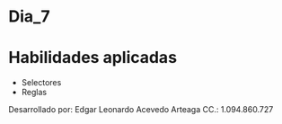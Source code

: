 # Dia_7

# Habilidades aplicadas 

- Selectores
- Reglas

Desarrollado por: Edgar Leonardo Acevedo Arteaga 
CC.: 1.094.860.727